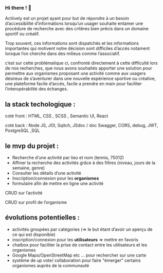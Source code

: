 ### Hi there ! 👋

Actiively est un projet ayant pour but de répondre à un besoin d’accessibilité d’informations lorsqu’un usager souhaite entamer une procédure de recherche avec des critères bien précis dans un domaine sportif ou créatif.

Trop souvent, ces informations sont dispatchés et les informations importantes qui motivent notre décision sont difficiles d’accés notament lorsque l’on cherche dans des milieus comme l’associatif.

c’est sur cette problématique ci, confronté directement à cette difficulté lors de nos recherches, que nous avons souhaités apporter une solution pour permettre aux organismes proposant une activité comme aux usagers désireux de s’aventurer dans une nouvelle expérience sportive ou créative, une plateforme facile d’accés, facile a prendre en main pour faciliter l’interopérabilité des échanges.

## la stack techologique :

coté front : HTML, CSS , SCSS , Semantic UI, React

coté back : Node JS, JOI, Sqitch, JSdoc / doc Swagger, CORS, debug, JWT, PostgreSQL ,SQL

## le mvp du projet :

- Recherche d’une activité par lieu et nom (tennis, 75012)
- Affiner la recherche des activités grâce à des filtres (niveau, jours de la semaine, genre)
- Consulter les détails d’une activité
- Inscription/connexion pour les **organismes**
- formulaire afin de mettre en ligne une activité

CRUD sur l’activité

CRUD sur profil de l’organisme

## évolutions potentielles :

- activités groupées par catégories (=> le but étant d’avoir un aperçu de ce qui est disponible)
- inscription/connexion pour les **utilisateurs** => mettre en favoris
- chatbox pour faciliter la prise de contact entre les utilisateurs et les organismes
- Google Maps/OpenStreetMap etc … pour rechercher sur une carte
- système de up vote/ collaboration pour faire "émerger" certains organismes auprès de la communauté
